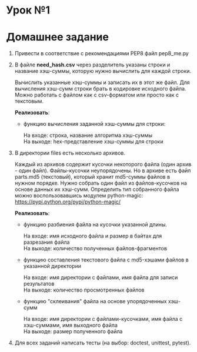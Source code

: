 # Урок №1

# Домашнее задание
1. Привести в соответствие с рекомендациями PEP8 файл pep8_me.py

2. В файле **need_hash.csv** через разделитель указаны строки и название хэш-суммы,
 которую нужно вычислить для каждой строки.

   Вычислить указанные хэш-суммы и записать их в этот же файл.
   Для вычисления хэш-сумм строки брать в кодировке исходного файла.
   Можно работать с файлом как с csv-форматом или просто как с текстовым.

    **Реализовать**:
    * функцию вычисления заданной хэш-суммы для строки:
    
        На входе: строка, название алгоритма хэш-суммы<br> 
        На выходе: hex-представление хэш-суммы для строки

3. В директории files есть несколько архивов.

    Каждый из архивов содержит кусочки некоторого файла (один архив - один файл).
    Файлы-кусочки неупорядочены. Но в архиве есть файл parts.md5 (текстовый),
    который хранит md5-суммы файлов в нужном порядке.
    Нужно собрать один файл из файлов-кусочков на основе данных их хэш-сумм.
    Определить тип собранного файла можно воспользовавшись модулем python-magic:
    https://pypi.python.org/pypi/python-magic/

    **Реализовать**:
    * функцию разбиения файла на кусочки указанной длины. 

        На входе: имя исходного файла и размер в байтах для разрезания файла<br>
        На выходе: количество полученных файлов-фрагментов

    * функцию составления текстового файла с md5-хэшами файлов в указанной директории

        На входе: имя директории с файлами, имя файла для записи результатов<br>
        На выходе: количество просмотренных файлов

    * функцию "склеивания" файла на основе упорядоченных хэш-сумм

        На входе: имя директории с файлами-кусочками, имя файла с хэш-суммами, имя выходного файла<br>
        На выходе: размер полученного файла

4. Для всех заданий написать тесты (на выбор: doctest, unittest, pytest).

